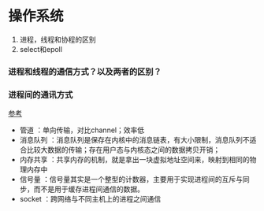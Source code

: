 # 操作系统

1. 进程，线程和协程的区别
2. select和epoll
### 进程和线程的通信方式？以及两者的区别？

### 进程间的通讯方式
[参考](https://mp.weixin.qq.com/s/mblyh6XrLj1bCwL0Evs-Vg)
- 管道 ：单向传输，对比channel；效率低
- 消息队列 ：消息队列是保存在内核中的消息链表，有大小限制，消息队列不适合比较大数据的传输；存在用户态与内核态之间的数据拷贝开销；
- 内存共享 ：共享内存的机制，就是拿出一块虚拟地址空间来，映射到相同的物理内存中
- 信号量 ：信号量其实是一个整型的计数器，主要用于实现进程间的互斥与同步，而不是用于缓存进程间通信的数据。
- socket ：跨网络与不同主机上的进程之间通信

### 